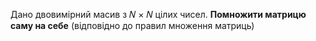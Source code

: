 Дано двовимірний масив з 𝑁 × 𝑁 цілих чисел. **Помножити матрицю саму на себе** (відповідно до правил множення матриць)
